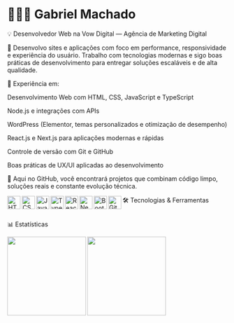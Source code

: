 <h1>👨🏻‍💻 Gabriel Machado</h1>

💡 Desenvolvedor Web na Vow Digital — Agência de Marketing Digital

🎯 Desenvolvo sites e aplicações com foco em performance, responsividade e experiência do usuário. Trabalho com tecnologias modernas e sigo boas práticas de desenvolvimento para entregar soluções escaláveis e de alta qualidade.

🚀 Experiência em:

Desenvolvimento Web com HTML, CSS, JavaScript e TypeScript

Node.js e integrações com APIs

WordPress (Elementor, temas personalizados e otimização de desempenho)

React.js e Next.js para aplicações modernas e rápidas

Controle de versão com Git e GitHub

Boas práticas de UX/UI aplicadas ao desenvolvimento

📌 Aqui no GitHub, você encontrará projetos que combinam código limpo, soluções reais e constante evolução técnica.

🛠️ Tecnologias & Ferramentas
<img align="left" alt="HTML" title="HTML" width="30px" src="https://cdn.jsdelivr.net/gh/devicons/devicon@latest/icons/html5/html5-original.svg"/> <img align="left" alt="CSS" title="CSS" width="30px" src="https://cdn.jsdelivr.net/gh/devicons/devicon@latest/icons/css3/css3-original.svg"/> <img align="left" alt="JavaScript" title="JavaScript" width="30px" src="https://cdn.jsdelivr.net/gh/devicons/devicon@latest/icons/javascript/javascript-original.svg"/> <img align="left" alt="TypeScript" title="TypeScript" width="30px" src="https://cdn.jsdelivr.net/gh/devicons/devicon@latest/icons/typescript/typescript-original.svg"/> <img align="left" alt="React" title="React" width="30px" src="https://cdn.jsdelivr.net/gh/devicons/devicon@latest/icons/react/react-original.svg"/> <img align="left" alt="Next.js" title="Next.js" width="30px" src="https://cdn.jsdelivr.net/gh/devicons/devicon@latest/icons/nextjs/nextjs-original.svg"/> <img align="left" alt="Bootstrap" title="Bootstrap" width="30px" src="https://cdn.jsdelivr.net/gh/devicons/devicon@latest/icons/bootstrap/bootstrap-original.svg"/> <img align="left" alt="Git" title="Git" width="30px" src="https://cdn.jsdelivr.net/gh/devicons/devicon@latest/icons/git/git-original.svg"/>
<br/><br/>

📊 Estatísticas
<p> <img align="left" height="180" src="https://github-readme-stats.vercel.app/api?username=gaahfrm&show_icons=true&theme=tokyonight&include_all_commits=true&locale=pt-br"/> <img align="left" height="180" src="https://github-readme-stats.vercel.app/api/top-langs/?username=gaahfrm&theme=tokyonight&layout=compact&custom_title=Tecnologias&langs_count=9"/> </p>
